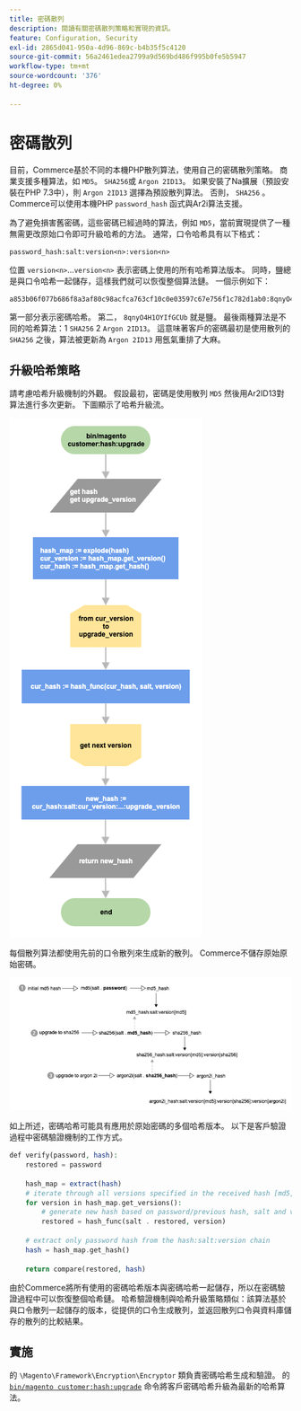 ```yaml
---
title: 密碼散列
description: 閱讀有關密碼散列策略和實現的資訊。
feature: Configuration, Security
exl-id: 2865d041-950a-4d96-869c-b4b35f5c4120
source-git-commit: 56a2461edea2799a9d569bd486f995b0fe5b5947
workflow-type: tm+mt
source-wordcount: '376'
ht-degree: 0%

---
```


# 密碼散列

目前，Commerce基於不同的本機PHP散列算法，使用自己的密碼散列策略。 商業支援多種算法，如 `MD5`。 `SHA256`或 `Argon 2ID13`。 如果安裝了Na擴展（預設安裝在PHP 7.3中），則 `Argon 2ID13` 選擇為預設散列算法。 否則， `SHA256` 。 Commerce可以使用本機PHP `password_hash` 函式與Ar2i算法支援。

為了避免損害舊密碼，這些密碼已經過時的算法，例如 `MD5`，當前實現提供了一種無需更改原始口令即可升級哈希的方法。 通常，口令哈希具有以下格式：

```text
password_hash:salt:version<n>:version<n>
```

位置 `version<n>`...`version<n>` 表示密碼上使用的所有哈希算法版本。 同時，鹽總是與口令哈希一起儲存，這樣我們就可以恢復整個算法鏈。 一個示例如下：

```text
a853b06f077b686f8a3af80c98acfca763cf10c0e03597c67e756f1c782d1ab0:8qnyO4H1OYIfGCUb:1:2
```

第一部分表示密碼哈希。 第二， `8qnyO4H1OYIfGCUb` 就是鹽。 最後兩種算法是不同的哈希算法：1 `SHA256` 2 `Argon 2ID13`。 這意味著客戶的密碼最初是使用散列的 `SHA256` 之後，算法被更新為 `Argon 2ID13` 用氬氣重排了大麻。

## 升級哈希策略

請考慮哈希升級機制的外觀。 假設最初，密碼是使用散列 `MD5` 然後用Ar2ID13對算法進行多次更新。 下圖顯示了哈希升級流。

![哈希升級工作流](../../assets/configuration/hash-upgrade-algorithm.png)

每個散列算法都使用先前的口令散列來生成新的散列。 Commerce不儲存原始原始密碼。

![哈希升級策略](../../assets/configuration/hash-upgrade-strategy.png)

如上所述，密碼哈希可能具有應用於原始密碼的多個哈希版本。
以下是客戶驗證過程中密碼驗證機制的工作方式。

```php
def verify(password, hash):
    restored = password

    hash_map = extract(hash)
    # iterate through all versions specified in the received hash [md5, sha256, argon2id13]
    for version in hash_map.get_versions():
        # generate new hash based on password/previous hash, salt and version
        restored = hash_func(salt . restored, version)

    # extract only password hash from the hash:salt:version chain
    hash = hash_map.get_hash()

    return compare(restored, hash)
```

由於Commerce將所有使用的密碼哈希版本與密碼哈希一起儲存，所以在密碼驗證過程中可以恢復整個哈希鏈。 哈希驗證機制與哈希升級策略類似：該算法基於與口令散列一起儲存的版本，從提供的口令生成散列，並返回散列口令與資料庫儲存的散列的比較結果。

## 實施

的 `\Magento\Framework\Encryption\Encryptor` 類負責密碼哈希生成和驗證。 的 [`bin/magento customer:hash:upgrade`](https://devdocs.magento.com/guides/v2.4/reference/cli/magento.html#customerhashupgrade) 命令將客戶密碼哈希升級為最新的哈希算法。
